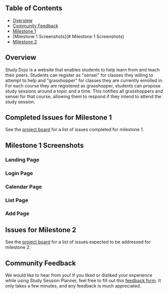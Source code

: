 ## Table of Contents

* [Overview](#overview)
* [Community Feedback](#community-feedback)
* [Milestone 1](#completed-issues-for-milestone-1)
* [Milestone 1 Screenshots](# Milestone 1 Screenshots)
* [Milestone 2](#issues-for-milestone-2)

## Overview
Study Dojo is a website that enables students to help learn from and teach their peers. Students can register as "sensei" for classes they willing to attempt to help and "grasshopper" for classes they are currently enrolled in. For each course they are registered as grasshopper, students can propose study sessions around a topic and a time. This notifies all grasshoppers and sensei for that course, allowing them to respond if they intend to attend the study session. 

## Completed Issues for Milestone 1
See the [project board](https://github.com/study-dojo/study-dojo/projects/1) for a list of issues completed for milestone 1.

## Milestone 1 Screenshots
### Landing Page

### Login Page

### Calendar Page

### List Page

### Add Page

## Issues for Milestone 2
See the [project board](https://github.com/study-dojo/study-dojo/projects/2) for a list of issues expected to be addressed for milestone 2.

## Community Feedback
We would like to hear from you! If you liked or disliked your experience while using Study Session Planner, feel free to fill out this [feedback form](https://forms.gle/A39VHSd7ctdDkycN7). It only takes a few minutes, and any feedback is much appreciated.
